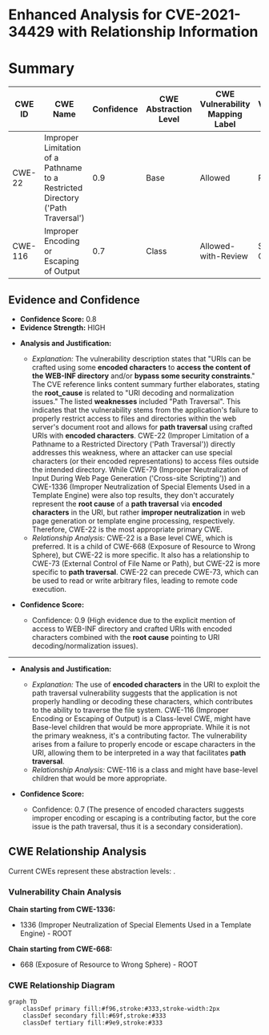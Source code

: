 # Enhanced Analysis for CVE-2021-34429 with Relationship Information

# Summary
| CWE ID | CWE Name | Confidence | CWE Abstraction Level | CWE Vulnerability Mapping Label | CWE-Vulnerability Mapping Notes |
|---|---|---|---|---|---|
| CWE-22 | Improper Limitation of a Pathname to a Restricted Directory ('Path Traversal') | 0.9 | Base | Allowed | Primary CWE |
| CWE-116 | Improper Encoding or Escaping of Output | 0.7 | Class | Allowed-with-Review | Secondary Candidate |

## Evidence and Confidence

*   **Confidence Score:** 0.8
*   **Evidence Strength:** HIGH

- **Analysis and Justification:**
  - *Explanation:* The vulnerability description states that "URIs can be crafted using some **encoded characters** to **access the content of the WEB-INF directory** and/or **bypass some security constraints**." The CVE reference links content summary further elaborates, stating the **root_cause** is related to "URI decoding and normalization issues." The listed **weaknesses** included "Path Traversal". This indicates that the vulnerability stems from the application's failure to properly restrict access to files and directories within the web server's document root and allows for **path traversal** using crafted URIs with **encoded characters**. CWE-22 (Improper Limitation of a Pathname to a Restricted Directory ('Path Traversal')) directly addresses this weakness, where an attacker can use special characters (or their encoded representations) to access files outside the intended directory. While CWE-79 (Improper Neutralization of Input During Web Page Generation ('Cross-site Scripting')) and CWE-1336 (Improper Neutralization of Special Elements Used in a Template Engine) were also top results, they don't accurately represent the **root cause** of a **path traversal** via **encoded characters** in the URI, but rather **improper neutralization** in web page generation or template engine processing, respectively. Therefore, CWE-22 is the most appropriate primary CWE.
  - *Relationship Analysis:* CWE-22 is a Base level CWE, which is preferred. It is a child of CWE-668 (Exposure of Resource to Wrong Sphere), but CWE-22 is more specific. It also has a relationship to CWE-73 (External Control of File Name or Path), but CWE-22 is more specific to **path traversal**. CWE-22 can precede CWE-73, which can be used to read or write arbitrary files, leading to remote code execution.

- **Confidence Score:**
  - Confidence: 0.9 (High evidence due to the explicit mention of access to WEB-INF directory and crafted URIs with encoded characters combined with the **root cause** pointing to URI decoding/normalization issues).

---
- **Analysis and Justification:**
  - *Explanation:* The use of **encoded characters** in the URI to exploit the path traversal vulnerability suggests that the application is not properly handling or decoding these characters, which contributes to the ability to traverse the file system. CWE-116 (Improper Encoding or Escaping of Output) is a Class-level CWE, might have Base-level children that would be more appropriate. While it is not the primary weakness, it's a contributing factor. The vulnerability arises from a failure to properly encode or escape characters in the URI, allowing them to be interpreted in a way that facilitates **path traversal**.
  - *Relationship Analysis:* CWE-116 is a class and might have base-level children that would be more appropriate.

- **Confidence Score:**
  - Confidence: 0.7 (The presence of encoded characters suggests improper encoding or escaping is a contributing factor, but the core issue is the path traversal, thus it is a secondary consideration).


## CWE Relationship Analysis

Current CWEs represent these abstraction levels: .


### Vulnerability Chain Analysis

**Chain starting from CWE-1336:**
- 1336 (Improper Neutralization of Special Elements Used in a Template Engine) - ROOT


**Chain starting from CWE-668:**
- 668 (Exposure of Resource to Wrong Sphere) - ROOT



### CWE Relationship Diagram

```mermaid
graph TD
    classDef primary fill:#f96,stroke:#333,stroke-width:2px
    classDef secondary fill:#69f,stroke:#333
    classDef tertiary fill:#9e9,stroke:#333
```
